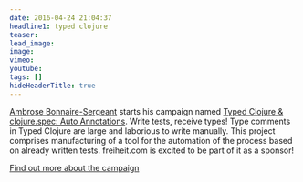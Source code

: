 ```yaml
---
date: 2016-04-24 21:04:37
headline1: typed clojure
teaser: 
lead_image:
image:
vimeo: 
youtube:
tags: []
hideHeaderTitle: true
---
```


[Ambrose Bonnaire-Sergeant](https://twitter.com/ambrosebs?lang=de) starts his campaign named [Typed Clojure & clojure.spec: Auto Annotations](https://www.indiegogo.com/projects/typed-clojure-clojure-spec-auto-annotations#/). Write tests, receive types! Type comments in Typed Clojure are large and laborious to write manually.  This project comprises manufacturing of a tool for the automation of the process based on already written tests. freiheit.com is excited to be part of it as a sponsor!

[Find out more about the campaign](http://typedclojure.org/#)


